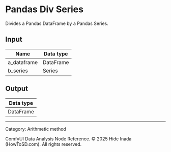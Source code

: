 # Pandas Div Series
Divides a Pandas DataFrame by a Pandas Series.

## Input
| Name | Data type |
|---|---|
| a_dataframe | DataFrame |
| b_series | Series |

## Output
| Data type |
|---|
| DataFrame |

<HR>
Category: Arithmetic method

ComfyUI Data Analysis Node Reference. © 2025 Hide Inada (HowToSD.com). All rights reserved.
